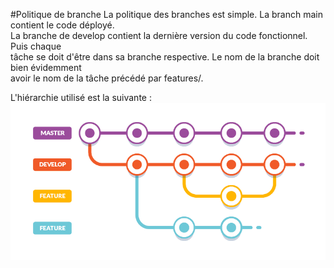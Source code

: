 #Politique de branche
La politique des branches est simple. La branch main contient le code déployé.  <br /> La branche de develop contient la dernière version du code fonctionnel. Puis chaque <br/> tâche se doit d'être dans sa branche respective. Le nom de la branche doit bien évidemment<br/>  avoir le nom de la tâche précédé par features/.

L'hiérarchie utilisé est la suivante : 
![test](image/gitflow.png)
 <br/>
